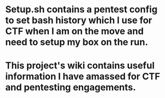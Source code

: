 # Setup.sh contains a pentest config to set bash history which I use for CTF when I am on the move and need to setup my box on the run.

# This project's wiki contains useful information I have amassed for CTF and pentesting engagements.
